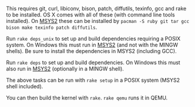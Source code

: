 This requires git, curl, libiconv, bison, patch, diffutils, texinfo, gcc and rake to be installed. OS X comes with all of these (with command line tools installed). On [MSYS2](https://msys2.github.io/) these can be installed by `pacman -S ruby git tar gcc bison make texinfo patch diffutils`.

Run `rake deps_unix` to set up and build dependencies requiring a POSIX system. On Windows this must run in [MSYS2](https://msys2.github.io/) (and not with the MINGW shells). Be sure to install the dependencies in MSYS2 (including GCC).

Run `rake deps` to set up and build dependencies. On Windows this must also run in [MSYS2](https://msys2.github.io/) (optionally in a MINGW shell).

The above tasks can be run with `rake setup` in a POSIX system (MSYS2 shell included).

You can then build the kernel with `rake`. `rake qemu` runs it in QEMU.
